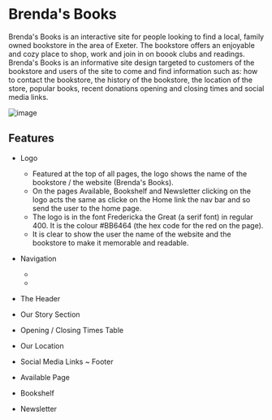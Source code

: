 # Brenda's Books

Brenda's Books is an interactive site for people looking to find a local, family owned bookstore in the area of Exeter. The bookstore offers an enjoyable and cozy place to shop, work and join in on boook clubs and readings. 
Brenda's Books is an informative site design targeted to customers of the bookstore and users of the site to come and find information such as: how to contact the bookstore, the history of the bookstore, the location of the store, popular books, recent donations opening and closing times and social media links.

![image](https://github.com/user-attachments/assets/efb5f652-8b2c-481a-8f70-650f19d2780f)

## Features

- Logo
  * Featured at the top of all pages, the logo shows the name of the bookstore / the website (Brenda's Books).
  * On the pages Available, Bookshelf and Newsletter clicking on the logo acts the same as clicke on the Home link the nav bar and so send the user to the home page.
  * The logo is in the font Fredericka the Great (a serif font) in regular 400. It is the colour #BB6464 (the hex code for the red on the page).
  * It is clear to show the user the name of the website and the bookstore to make it memorable and readable. 

- Navigation

  *
  *

- The Header

- Our Story Section

- Opening / Closing Times Table

- Our Location

- Social Media Links ~ Footer

- Available Page

- Bookshelf

- Newsletter

